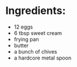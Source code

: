 # Ingredients:
- 12 eggs
- 6 tbsp sweet cream
- frying pan
- butter
- a bunch of chives
- a hardcore metal spoon
